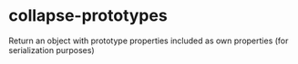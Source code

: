 # collapse-prototypes

Return an object with prototype properties included as own properties (for serialization purposes)
